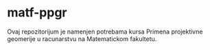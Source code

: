 # matf-ppgr
Ovaj repozitorijum je namenjen potrebama kursa Primena projektivne geomerije u racunarstvu na Matematickom fakultetu.
